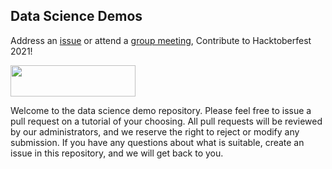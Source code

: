 ## Data Science Demos
Address an [issue](https://github.com/DevoLearn/data-science-demos/issues) or attend a [group meeting](https://devoworm.weebly.com/schedulejoin.html), Contribute to Hacktoberfest 2021!   

<IMG width="200" height="50" SRC = "https://github.com/devoworm/Digital-Bacillaria/blob/master/Hacktoberfest/hf_logo.png">

Welcome to the data science demo repository. Please feel free to issue a pull request on a tutorial of your choosing. All pull requests will be reviewed by our administrators, and we reserve the right to reject or modify any submission. If you have any questions about what is suitable, create an issue in this repository, and we will get back to you.
